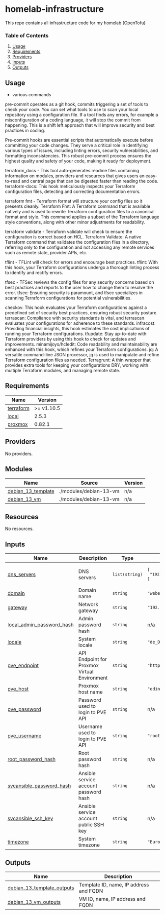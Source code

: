 # homelab-infrastructure
This repo contains all infrastructure code for my homelab (OpenTofu)

### Table of Contents
1. [Usage](#usage)
2. [Requirements](#requirements)
3. [Providers](#Providers)
4. [Inputs](#inputs)
5. [Outputs](#outputs)

## Usage

* various commands

pre-commit operates as a git hook, commits triggering a set of tools to check your code. You can set what tools to use to scan your local repository using a configuration file. If a tool finds any errors, for example a misconfiguration of a coding language, it will stop the commit from happening. This is a shift left approach that will improve security and best practices in coding.

Pre-commit hooks are essential scripts that automatically execute before committing your code changes. They serve a critical role in identifying various types of issues, including linting errors, security vulnerabilities, and formatting inconsistencies. This robust pre-commit process ensures the highest quality and safety of your code, making it ready for deployment.


terraform_docs - This tool auto-generates readme files containing information on modules, providers and resources that gives users an easy-to-read and central page that can be digested faster than reading the code.
terraform-docs: This hook meticulously inspects your Terraform configuration files, detecting and correcting documentation errors.

terraform fmt - Terraform format will structure your config files so it presents cleanly.
Terraform Fmt: A Terraform command that is available natively and is used to rewrite Terraform configuration files to a canonical format and style. This command applies a subset of the Terraform language style conventions, along with other minor adjustments for readability.

terraform validate - Terraform validate will check to ensure the configuration is correct based on HCL.
Terraform Validate: A native Terraform command that validates the configuration files in a directory, referring only to the configuration and not accessing any remote services such as remote state, provider APIs, etc.

tflint - TFLint will check for errors and encourage best practices.
tflint: With this hook, your Terraform configurations undergo a thorough linting process to identify and rectify errors.

tfsec - TFSec reviews the config files for any security concerns based on best practices and reports to the user how to change them to resolve the error.
tfsec: Ensuring security is paramount, and tfsec specializes in scanning Terraform configurations for potential vulnerabilities.

checkov: This hook evaluates your Terraform configurations against a predefined set of security best practices, ensuring robust security posture.
terrascan: Compliance with security standards is vital, and terrascan evaluates your configurations for adherence to these standards.
infracost: Providing financial insights, this hook estimates the cost implications of running your Terraform configurations.
tfupdate: Stay up-to-date with Terraform providers by using this hook to check for updates and improvements.
minamijoyo/hcledit: Code readability and maintainability are enhanced with this hook, which refines your Terraform configurations.
jq: A versatile command-line JSON processor, jq is used to manipulate and refine Terraform configuration files as needed.
Terragrunt: A thin wrapper that provides extra tools for keeping your configurations DRY, working with multiple Terraform modules, and managing remote state.


<!-- BEGIN_TF_DOCS -->
## Requirements

| Name | Version |
|------|---------|
| <a name="requirement_terraform"></a> [terraform](#requirement\_terraform) | >= v1.10.5 |
| <a name="requirement_local"></a> [local](#requirement\_local) | 2.5.3 |
| <a name="requirement_proxmox"></a> [proxmox](#requirement\_proxmox) | 0.82.1 |

## Providers

No providers.

## Modules

| Name | Source | Version |
|------|--------|---------|
| <a name="module_debian_13_template"></a> [debian\_13\_template](#module\_debian\_13\_template) | ./modules/debian-13-vm | n/a |
| <a name="module_debian_13_vm"></a> [debian\_13\_vm](#module\_debian\_13\_vm) | ./modules/debian-13-vm | n/a |

## Resources

No resources.

## Inputs

| Name | Description | Type | Default | Required |
|------|-------------|------|---------|:--------:|
| <a name="input_dns_servers"></a> [dns\_servers](#input\_dns\_servers) | DNS servers | `list(string)` | <pre>[<br/>  "192.168.178.1"<br/>]</pre> | no |
| <a name="input_domain"></a> [domain](#input\_domain) | Domain name | `string` | `"webernet-online.de"` | no |
| <a name="input_gateway"></a> [gateway](#input\_gateway) | Network gateway | `string` | `"192.168.178.1"` | no |
| <a name="input_local_admin_password_hash"></a> [local\_admin\_password\_hash](#input\_local\_admin\_password\_hash) | Admin password hash | `string` | n/a | yes |
| <a name="input_locale"></a> [locale](#input\_locale) | System locale | `string` | `"de_DE.UTF-8"` | no |
| <a name="input_pve_endpoint"></a> [pve\_endpoint](#input\_pve\_endpoint) | API Endpoint for Proxmox Virtual Environment | `string` | `"https://192.168.178.31:8006"` | no |
| <a name="input_pve_host"></a> [pve\_host](#input\_pve\_host) | Proxmox host name | `string` | `"odin"` | no |
| <a name="input_pve_password"></a> [pve\_password](#input\_pve\_password) | Password used to login to PVE API | `string` | n/a | yes |
| <a name="input_pve_username"></a> [pve\_username](#input\_pve\_username) | Username used to login to PVE API | `string` | `"root@pam"` | no |
| <a name="input_root_password_hash"></a> [root\_password\_hash](#input\_root\_password\_hash) | Root password hash | `string` | n/a | yes |
| <a name="input_svcansible_password_hash"></a> [svcansible\_password\_hash](#input\_svcansible\_password\_hash) | Ansible service account password hash | `string` | n/a | yes |
| <a name="input_svcansible_ssh_key"></a> [svcansible\_ssh\_key](#input\_svcansible\_ssh\_key) | Ansible service account public SSH key | `string` | n/a | yes |
| <a name="input_timezone"></a> [timezone](#input\_timezone) | System timezone | `string` | `"Europe/Berlin"` | no |

## Outputs

| Name | Description |
|------|-------------|
| <a name="output_debian_13_template_outputs"></a> [debian\_13\_template\_outputs](#output\_debian\_13\_template\_outputs) | Template ID, name, IP address and FQDN |
| <a name="output_debian_13_vm_outputs"></a> [debian\_13\_vm\_outputs](#output\_debian\_13\_vm\_outputs) | VM ID, name, IP address and FQDN |
<!-- END_TF_DOCS -->
